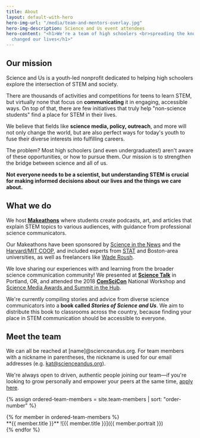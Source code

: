 ```yaml
---
title: About
layout: default-with-hero
hero-img-url: "/media/team-and-mentors-overlay.jpg"
hero-img-description: Science and Us event attendees
hero-content: "<h1>We're a team of high schoolers <br>spreading the knowledge <br>that
  changed our lives</h1>"
---
```


<article markdown="1">

## Our mission

Science and Us is a youth-led nonprofit dedicated to helping high schoolers explore the intersection of STEM and society.

There are thousands of activities and competitions for teens to learn STEM, but virtually none that focus on **communicating** it in engaging, accessible ways. On top of that, there are few initiatives that truly help "non-science students" find a place for STEM in their lives.

We believe that fields like **science media, policy, outreach**, and more will not only change the world, but are also perfect ways for today's youth to fuse their diverse interests into fulfilling careers.

The problem? Most high schoolers (and even undergraduates!) aren't aware of these opportunities, or how to pursue them. Our mission is to strengthen the bridge between science and all of us.

**Not everyone needs to be a scientist, but understanding STEM is crucial for making informed decisions about our lives and the things we care about.**

</article>

<article markdown="1">

## What we do

We host **[Makeathons](https://scienceandus.org/makeathon)** where students create podcasts, art, and articles that explain STEM topics to various audiences, with guidance from professional science communicators.

Our Makeathons have been sponsored by [Science in the News](https://sitn.hms.harvard.edu) and the [Harvard/MIT COOP](https://store.thecoop.com/coop-gives/), and included experts from [STAT](https://www.statnews.com/) and Boston-area universities, as well as freelancers like [Wade Roush](http://www.waderoush.com/).

We love sharing our experiences with and learning from the broader science communication community! We presented at **[Science Talk](https://sciencetalk.org)** in Portland, OR, and attended the 2018 **[ComSciCon](https://comscicon.com)** National Workshop and [Science Media Awards and Summit in the Hub](https://sciencemediasummit.org).

We're currently compiling stories and advice from diverse science communicators into a **book called *Stories of Science and Us***. We aim to distribute this book to classrooms across the country, because finding your place in STEM communication should be accessible to everyone.

</article>

<article markdown="1">

## Meet the team

We can all be reached at [name]@scienceandus.org. For team members with a nickname in parentheses, the nickname is used for our email addresses (e.g. kat@scienceandus.org).

We're always open to driven, authentic people joining our team—if you're looking to grow personally and empower your peers at the same time, [apply here](https://scienceandus.org/join).

{% assign ordered-team-members = site.team-members | sort: "order-number" %}
<div class="row fourths">
{% for member in ordered-team-members %}
<div class="person" markdown="1">
**{{ member.title }}**
![{{ member.title }}]({{ member.portrait }})
</div>
{% endfor %}
</div>

</article>